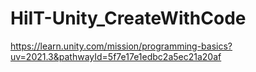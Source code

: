 # HiIT-Unity_CreateWithCode
 https://learn.unity.com/mission/programming-basics?uv=2021.3&pathwayId=5f7e17e1edbc2a5ec21a20af
